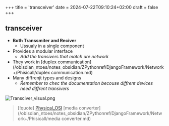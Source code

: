+++
title = 'transceiver'
date = 2024-07-22T09:10:24+02:00
draft = false
+++

## transceiver
- **Both Transsmiter and Reciver**
	- Ussualy in a single component
- Provides a modular interface 
	- *Add the transivers that match ure network*
- They work in [duplex communication](/obisdian_ntoes/notes_obsidian/ZPythonref/DjangoFramework/Network+/Phisicall/duplex communication.md)
- Many diffrenjt types and designs 
	-  *Remember to chec the documentation becouse diffrent devices need diffrent transivers*

![Transciver_visual.png](/Transciver_visual.png)

>[!quote] [Physical_OSI](/obisdian_ntoes/notes_obsidian/ZPythonref/DjangoFramework/Network+/Ref_OSI/Physical_OSI.md) [media converter](/obisdian_ntoes/notes_obsidian/ZPythonref/DjangoFramework/Network+/Phisicall/media converter.md)